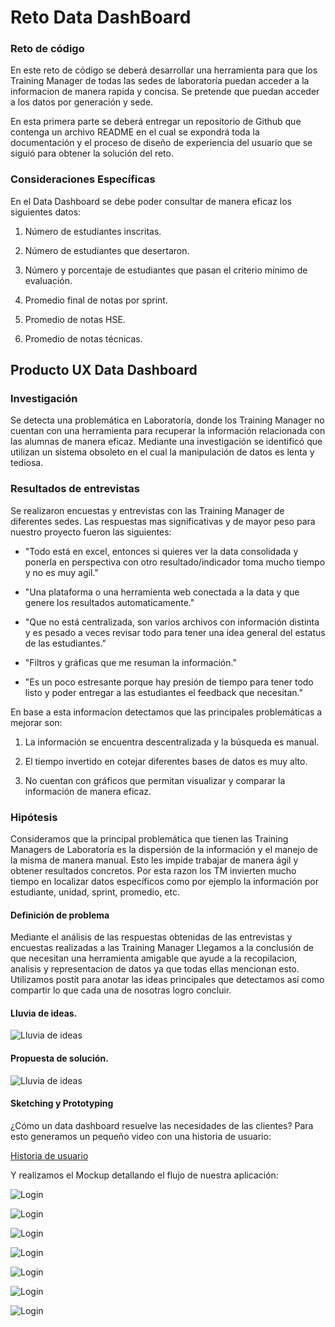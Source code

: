 # Reto Data DashBoard

###  Reto de código

En este reto de código se deberá desarrollar una herramienta para que los Training Manager de todas las sedes de laboratoría puedan acceder a la informacion de manera rapida y concisa. Se pretende que puedan acceder a los datos por generación y sede.

En esta primera parte se deberá entregar un repositorio de Github que contenga un archivo README en el cual se expondrá toda la documentación y el proceso de diseño de experiencia del usuario que se siguió para obtener la solución del reto.

### Consideraciones Específicas

En el Data Dashboard se debe poder consultar de manera eficaz los siguientes datos:

1. Número de estudiantes inscritas.

2. Número de estudiantes que desertaron.

3. Número y porcentaje de estudiantes que pasan el criterio mínimo de evaluación.

4. Promedio final de notas por sprint.

5. Promedio de notas HSE.

6. Promedio de notas técnicas.

## Producto UX Data Dashboard

### Investigación

Se detecta una problemática en Laboratoría, donde los Training Manager no cuentan con una herramienta para recuperar la información relacionada con las alumnas de manera eficaz.
Mediante una investigación se identificó que utilizan un sistema obsoleto en el cual la manipulación de datos es lenta y tediosa.

### Resultados de entrevistas

Se realizaron encuestas y entrevistas con las Training Manager de diferentes sedes.
Las respuestas mas significativas y de mayor peso para nuestro proyecto fueron las siguientes:

 - "Todo está en excel, entonces si quieres ver la data consolidada y ponerla en perspectiva con otro resultado/indicador toma mucho tiempo y no es muy agil."

 - "Una plataforma o una herramienta web conectada a la data y que genere los resultados automaticamente."

 - "Que no está centralizada, son varios archivos con información distinta y es pesado a veces revisar todo para tener una idea general del estatus de las estudiantes."

 - "Filtros y gráficas que me resuman la información."

 - "Es un poco estresante porque hay presión de tiempo para tener todo listo y poder entregar a las estudiantes el feedback que necesitan."

En base a esta informacíon detectamos que las principales problemáticas a mejorar son:

1. La información se encuentra descentralizada y la búsqueda es manual.

2. El tiempo invertido en cotejar diferentes bases de datos es muy alto.

3. No cuentan con gráficos que permitan visualizar y comparar la información de manera eficaz.

### Hipótesis

Consideramos que la principal problemática que tienen las Training Managers de Laboratoría es la dispersión de la información y el manejo de la misma de manera manual.
Esto les impide trabajar de manera ágil y obtener resultados concretos.
Por esta razon los TM invierten mucho tiempo en localizar datos específicos como por ejemplo la información por estudiante, unidad, sprint, promedio, etc.

#### Definición de problema

 Mediante el análisis de las respuestas obtenidas de las entrevistas y encuestas realizadas a las Training Manager Llegamos a la conclusión de que necesitan una herramienta amigable que ayude a la recopilacion, analisis y representacion de datos ya que todas ellas mencionan esto. Utilizamos postit para anotar las ideas principales que detectamos así como compartir lo que cada una de nosotras logro concluir.

#### Lluvia de ideas.
![Lluvia de ideas](/assets/images/Lluviaideas.jpeg)

#### Propuesta de solución.

![Lluvia de ideas](/assets/images/Lluviaideas2.jpeg)

#### Sketching y Prototyping
¿Cómo un data dashboard resuelve las necesidades de las clientes?
Para esto generamos un pequeño video con una historia de usuario:

[Historia de usuario](https://www.powtoon.com/c/bjknz65hmC5/0/m)

Y realizamos el Mockup detallando el flujo de nuestra aplicación:

![Login](assets/images/DD1.jpg)

![Login](assets/images/DD2.jpg)

![Login](assets/images/DD3.jpg)

![Login](assets/images/DD4.jpg)

![Login](assets/images/DD5.jpg)

![Login](assets/images/DD6.jpg)

![Login](assets/images/DD7.jpg)
